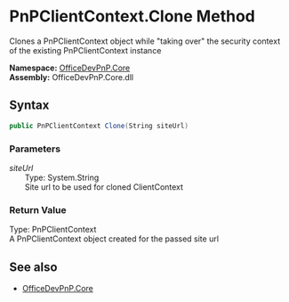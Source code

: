 # PnPClientContext.Clone Method  
Clones a PnPClientContext object while "taking over" the security context of the existing PnPClientContext instance  

**Namespace:** [OfficeDevPnP.Core](OfficeDevPnP.Core.md)  
**Assembly:** OfficeDevPnP.Core.dll  
## Syntax
```C#
public PnPClientContext Clone(String siteUrl)
```
### Parameters
*siteUrl*  
&emsp;&emsp;Type: System.String  
&emsp;&emsp;Site url to be used for cloned ClientContext  
### Return Value
Type: PnPClientContext  
A PnPClientContext object created for the passed site url

## See also
- [OfficeDevPnP.Core](OfficeDevPnP.Core.md)
